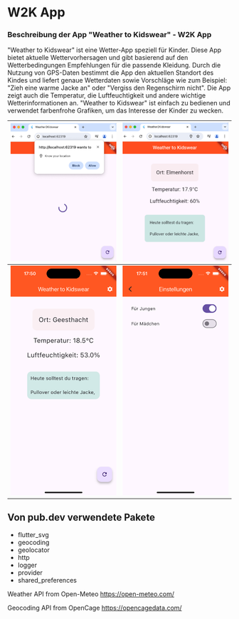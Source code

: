 
# W2K App

### Beschreibung der App "Weather to Kidswear" - W2K App

"Weather to Kidswear" ist eine Wetter-App speziell für Kinder. Diese App bietet aktuelle Wettervorhersagen und gibt basierend auf den Wetterbedingungen Empfehlungen für die passende Kleidung. Durch die Nutzung von GPS-Daten bestimmt die App den aktuellen Standort des Kindes und liefert genaue Wetterdaten sowie Vorschläge wie zum Beispiel: "Zieh eine warme Jacke an" oder "Vergiss den Regenschirm nicht". Die App zeigt auch die Temperatur, die Luftfeuchtigkeit und andere wichtige Wetterinformationen an. "Weather to Kidswear" ist einfach zu bedienen und verwendet farbenfrohe Grafiken, um das Interesse der Kinder zu wecken.

  
| <img  src="assets/images/geolocate.png"  alt="Geolocation"  width="370"> | <img  src="assets/images/home.png"  alt="Home Screen"  width="370"> |
|--|--|
| <img  src="assets/images/iphone.png"  alt="iPhone"  width="370"> | <img  src="assets/images/settings.png"  alt="Settings Screen"  width="370"> |

## Von pub.dev verwendete Pakete

- flutter_svg
- geocoding
- geolocator
- http
- logger
- provider
- shared_preferences

Weather API from Open-Meteo
https://open-meteo.com/

Geocoding API from OpenCage
https://opencagedata.com/

